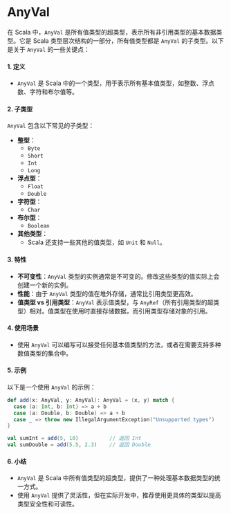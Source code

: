 # AnyVal

在 Scala 中，`AnyVal` 是所有值类型的超类型，表示所有非引用类型的基本数据类型。它是 Scala 类型层次结构的一部分，所有值类型都是 `AnyVal` 的子类型。以下是关于 `AnyVal` 的一些关键点：

#### 1. 定义

* `AnyVal` 是 Scala 中的一个类型，用于表示所有基本值类型，如整数、浮点数、字符和布尔值等。

#### 2. 子类型

`AnyVal` 包含以下常见的子类型：

* **整型**：
  * `Byte`
  * `Short`
  * `Int`
  * `Long`
* **浮点型**：
  * `Float`
  * `Double`
* **字符型**：
  * `Char`
* **布尔型**：
  * `Boolean`
* **其他类型**：
  * Scala 还支持一些其他的值类型，如 `Unit` 和 `Null`。

#### 3. 特性

* **不可变性**：`AnyVal` 类型的实例通常是不可变的。修改这些类型的值实际上会创建一个新的实例。
* **性能**：由于 `AnyVal` 类型的值在堆外存储，通常比引用类型更高效。
* **值类型 vs 引用类型**：`AnyVal` 表示值类型，与 `AnyRef`（所有引用类型的超类型）相对。值类型在使用时直接存储数据，而引用类型存储对象的引用。

#### 4. 使用场景

* 使用 `AnyVal` 可以编写可以接受任何基本值类型的方法，或者在需要支持多种数值类型的集合中。

#### 5. 示例

以下是一个使用 `AnyVal` 的示例：

```scala
def add(x: AnyVal, y: AnyVal): AnyVal = (x, y) match {
  case (a: Int, b: Int) => a + b
  case (a: Double, b: Double) => a + b
  case _ => throw new IllegalArgumentException("Unsupported types")
}

val sumInt = add(5, 10)          // 返回 Int
val sumDouble = add(5.5, 2.3)    // 返回 Double
```

#### 6. 小结

* `AnyVal` 是 Scala 中所有值类型的超类型，提供了一种处理基本数据类型的统一方式。
* 使用 `AnyVal` 提供了灵活性，但在实际开发中，推荐使用更具体的类型以提高类型安全性和可读性。
